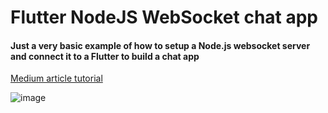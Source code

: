# Flutter NodeJS WebSocket chat app

#### Just a very basic example of how to setup a Node.js websocket server and connect it to a Flutter to build a chat app

[Medium article tutorial](https://medium.com/@ottokafka/connecting-flutter-to-nodejs-websocket-8c2f09a3c7c5)

![image](https://user-images.githubusercontent.com/21117852/81159783-f167f600-8fbb-11ea-846b-00212253d62e.png)
